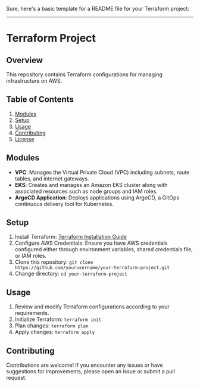 Sure, here's a basic template for a README file for your Terraform project:

---

# Terraform Project

## Overview

This repository contains Terraform configurations for managing infrastructure on AWS.

## Table of Contents

1. [Modules](#modules)
2. [Setup](#setup)
3. [Usage](#usage)
4. [Contributing](#contributing)
5. [License](#license)

## Modules <a name="modules"></a>

- **VPC**: Manages the Virtual Private Cloud (VPC) including subnets, route tables, and internet gateways.
- **EKS**: Creates and manages an Amazon EKS cluster along with associated resources such as node groups and IAM roles.
- **ArgoCD Application**: Deploys applications using ArgoCD, a GitOps continuous delivery tool for Kubernetes.

## Setup <a name="setup"></a>

1. Install Terraform: [Terraform Installation Guide](https://learn.hashicorp.com/tutorials/terraform/install-cli)
2. Configure AWS Credentials: Ensure you have AWS credentials configured either through environment variables, shared credentials file, or IAM roles.
3. Clone this repository: `git clone https://github.com/yourusername/your-terraform-project.git`
4. Change directory: `cd your-terraform-project`

## Usage <a name="usage"></a>

1. Review and modify Terraform configurations according to your requirements.
2. Initialize Terraform: `terraform init`
3. Plan changes: `terraform plan`
4. Apply changes: `terraform apply`

## Contributing <a name="contributing"></a>

Contributions are welcome! If you encounter any issues or have suggestions for improvements, please open an issue or submit a pull request.
